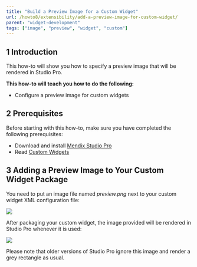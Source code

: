 ```yaml
---
title: "Build a Preview Image for a Custom Widget"
url: /howto8/extensibility/add-a-preview-image-for-custom-widget/
parent: "widget-development"
tags: ["image", "preview", "widget", "custom"]
---
```


## 1 Introduction

This how-to will show you how to specify a preview image that will be rendered in Studio Pro.

**This how-to will teach you how to do the following:**

* Configure a preview image for custom widgets

## 2 Prerequisites

Before starting with this how-to, make sure you have completed the following prerequisites:

* Download and install [Mendix Studio Pro](https://marketplace.mendix.com/link/studiopro/)
* Read [Custom Widgets](/howto8/extensibility/)

## 3 Adding a Preview Image to Your Custom Widget Package

You need to put an image file named *preview.png* next to your custom widget XML configuration file:

![](/attachments/howto8/extensibility/widget-development/add-a-preview-image-for-custom-widget/01_Folder_View.png)

After packaging your custom widget, the image provided will be rendered in Studio Pro whenever it is used:

![](/attachments/howto8/extensibility/widget-development/add-a-preview-image-for-custom-widget/02_Preview.png)

Please note that older versions of Studio Pro ignore this image and render a grey rectangle as usual.

